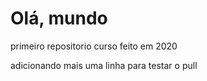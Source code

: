 # Olá, mundo
 primeiro repositorio curso feito em  2020

adicionando mais uma linha para testar o pull
